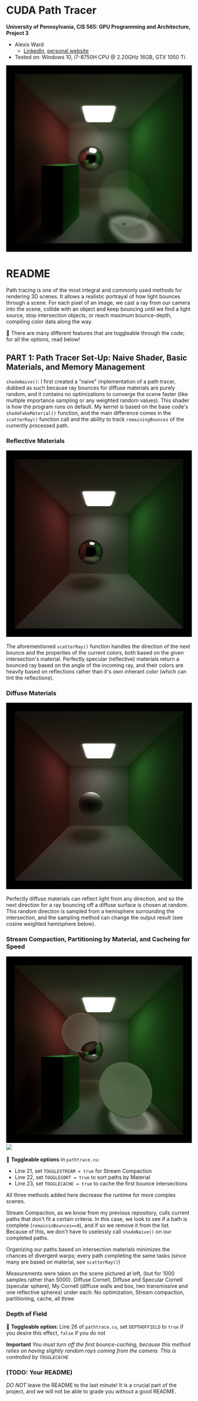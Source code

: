 CUDA Path Tracer
================

**University of Pennsylvania, CIS 565: GPU Programming and Architecture, Project 3**

* Alexis Ward
  * [LinkedIn](https://www.linkedin.com/in/alexis-ward47/), [personal website](https://www.alexis-ward.tech/)
* Tested on: Windows 10, i7-8750H CPU @ 2.20GHz 16GB, GTX 1050 Ti 

![](img/dof/0.2dof-d6.82-l0.25-5000samp.png)

# README

Path tracing is one of the most integral and commonly used methods for rendering 3D scenes. It allows a realistic portrayal of how light bounces through a scene. For each pixel of an image, we cast a ray from our camera into the scene, collide with an object and keep bouncing until we find a light source, stop intersection objects, or reach maximum bounce-depth, compiling color data along the way.

&#x1F537; There are many different features that are toggleable through the code; for all the options, read below!

## PART 1: Path Tracer Set-Up: Naive Shader, Basic Materials, and Memory Management 

`shadeNaive()`: I first created a "naive" implementation of a path tracer, dubbed as such because ray bounces for diffuse materials are purely random, and it contains no optimizations to converge the scene faster (like multiple importance sampling or any weighted random values). This shader is how the program runs on default. My kernel is based on the base code's `shadeFakeMaterial()` function, and the main difference comes in the `scatterRay()` function call and the ability to track `remainingBounces` of the currently processed path.


### Reflective Materials

![](img/Main/0-spec-5000samp.png)

The aforementioned `scatterRay()` function handles the direction of the next bounce and the properties of the current colors, both based on the given intersection's material. Perfectly specular (reflective) materials return a bounced ray based on the angle of the incoming ray, and their colors are heavily based on reflections rather than it's own inherant color (which can tint the reflections).


### Diffuse Materials

![](img/Main/0-diff-5000samp.png)

Perfectly diffuse materials can reflect light from any direction, and so the next direction for a ray bouncing off a diffuse surface is chosen at random. This random direction is sampled from a hemisphere surrounding the intersection, and the sampling method can change the output result (see cosine weighted hemisphere below).


### Stream Compaction, Partitioning by Material, and Cacheing for Speed

![](img/Main/0cornell5000samp.png) ![](img/graphcomp)

&#x1F537; **Toggleable options** in `pathtrace.cu`: 
* Line 21, set `TOGGLESTREAM = true` for Stream Compaction
* Line 22, set `TOGGLESORT = true` to sort paths by Material
* Line 23, set `TOGGLECACHE = true` to cache the first bounce intersections

All three methods added here decrease the runtime for more complex scenes.

Stream Compaction, as we know from my previous repository, culls current paths that don't fit a certain criteria. In this case, we look to see if a bath is complete (`remaininBounces==0`), and if so we remove it from the list. Because of this, we don't have to uselessly call `shadeNaive()` on our completed paths.

Organizing our paths based on intersection materials minimizes the chances of divergent warps; every path completing the same tasks (since many are based on material, see `scatterRay()`)

Measurements were taken on the scene pictured at left, (but for 1000 samples rather than 5000).
Diffuse Cornell, Diffuse and Specular Cornell (specular sphere), My Cornell (diffuse walls and box, two transmissive and one reflective spheres)
under each: No optimization, Stream compaction, partitioning, cache, all three



### Depth of Field

&#x1F537; **Toggleable option:** Line 26 of `pathtrace.cu`, set `DEPTHOFFIELD` to `true` if you desire this effect, `false` if you do not

 **Important** *You must turn off the first bounce-caching, because this method relies on having slightly random rays coming from the camera. This is controlled by `TOGGLECACHE`*



### (TODO: Your README)

*DO NOT* leave the README to the last minute! It is a crucial part of the
project, and we will not be able to grade you without a good README.

